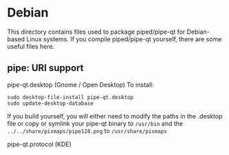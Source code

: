 
Debian
====================
This directory contains files used to package piped/pipe-qt
for Debian-based Linux systems. If you compile piped/pipe-qt yourself, there are some useful files here.

## pipe: URI support ##


pipe-qt.desktop  (Gnome / Open Desktop)
To install:

	sudo desktop-file-install pipe-qt.desktop
	sudo update-desktop-database

If you build yourself, you will either need to modify the paths in
the .desktop file or copy or symlink your pipe-qt binary to `/usr/bin`
and the `../../share/pixmaps/pipe128.png` to `/usr/share/pixmaps`

pipe-qt.protocol (KDE)

